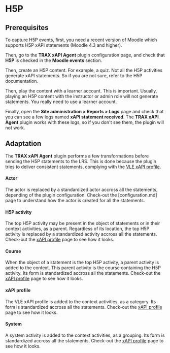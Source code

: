 # H5P

## Prerequisites

To capture H5P events, first, you need a recent version of Moodle which supports H5P xAPI statements (Moodle 4.3 and higher).

Then, go to the **TRAX xAPI Agent** plugin configuration page, and check that **H5P** is checked in the **Moodle events** section.

Then, create an H5P content. For example, a quiz. Not all the H5P activities generate xAPI statements.
So if you are not sure, refer to the H5P documentation.

Then, play the content with a learner account. This is important.
Usually, playing an H5P content with the instructor or admin role will not generate statements.
You really need to use a learner account.

Finally, open the **Site administration > Reports > Logs** page and check that you can see a few logs named **xAPI statement received**.
The **TRAX xAPI Agent** plugin works with these logs, so if you don't see them, the plugin will not work.

## Adaptation

The **TRAX xAPI Agent** plugin performs a few transformations before sending the H5P statements to the LRS.
This is done because the plugin tries to deliver consistent statements, complying with the [VLE xAPI profile](./xapi-profile.md).

#### Actor

The actor is replaced by a standardized actor accross all the statements, depending of the plugin configuration.
Check-out the [configuration.md] page to understand how the actor is created for all the statements.

#### H5P activity

The top H5P activity may be present in the object of statements or in their context activities, as a parent.
Regardless of its location, the top H5P activity is replaced by a standardized activity accross all the statements.
Check-out the [xAPI profile](./xapi-profile.md) page to see how it looks.

#### Course

When the object of a statement is the top H5P activity, a parent activity is added to the context.
This parent activity is the course containing the H5P activity.
Its form is standardized accross all the statements.
Check-out the [xAPI profile](./xapi-profile.md) page to see how it looks.

#### xAPI profile

The VLE xAPI profile is added to the context activities, as a category.
Its form is standardized accross all the statements.
Check-out the [xAPI profile](./xapi-profile.md) page to see how it looks.

#### System

A system activity is added to the context activities, as a grouping.
Its form is standardized accross all the statements.
Check-out the [xAPI profile](./xapi-profile.md) page to see how it looks.
